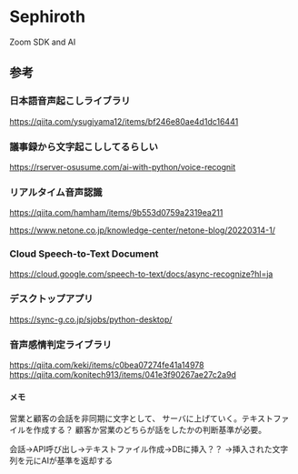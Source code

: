 # Sephiroth
Zoom SDK and AI

## 参考
### 日本語音声起こしライブラリ
https://qiita.com/ysugiyama12/items/bf246e80ae4d1dc16441

### 議事録から文字起こししてるらしい
https://rserver-osusume.com/ai-with-python/voice-recognit

### リアルタイム音声認識
https://qiita.com/hamham/items/9b553d0759a2319ea211

https://www.netone.co.jp/knowledge-center/netone-blog/20220314-1/

### Cloud Speech-to-Text Document
https://cloud.google.com/speech-to-text/docs/async-recognize?hl=ja

### デスクトップアプリ
https://sync-g.co.jp/sjobs/python-desktop/

### 音声感情判定ライブラリ
https://qiita.com/keki/items/c0bea07274fe41a14978
https://qiita.com/konitech913/items/041e3f90267ae27c2a9d

#### メモ
営業と顧客の会話を非同期に文字として、
サーバに上げていく。テキストファイルを作成する？
顧客か営業のどちらが話をしたかの判断基準が必要。

会話→API呼び出し→テキストファイル作成→DBに挿入？？
→挿入された文字列を元にAIが基準を返却する

